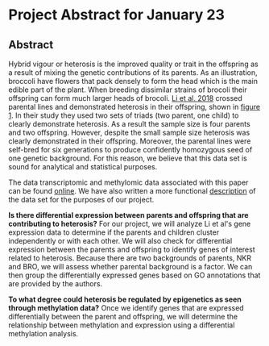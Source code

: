 Project Abstract for January 23
================

Abstract
--------

Hybrid vigour or heterosis is the improved quality or trait in the offspring as a result of mixing the genetic contributions of its parents. As an illustration, broccoli have flowers that pack densely to form the head which is the main edible part of the plant. When breeding dissimilar strains of brocoli their offspring can form much larger heads of brocoli. [Li et al. 2018](https://bmcplantbiol.biomedcentral.com/articles/10.1186/s12870-018-1384-4) crossed parental lines and demonstrated heterosis in their offspring, shown in [figure 1](https://camo.githubusercontent.com/e51928dfa71bf6d08d808830a5ab5eb14d92de39/68747470733a2f2f73636f6e74656e742e66796b61312d312e666e612e666263646e2e6e65742f762f74312e302d392f34393231333430385f31303231383037373735373931363234315f323434303739383231373435383135353532305f6e2e6a70673f5f6e635f6361743d313131265f6e635f68743d73636f6e74656e742e66796b61312d312e666e61266f683d6436376132613165633534313537353935613733323064386362656433626333266f653d3543464230373446). In their study they used two sets of triads (two parent, one child) to clearly demonstrate heterosis. As a result the sample size is four parents and two offspring. However, despite the small sample size heterosis was clearly demonstrated in their offspring. Moreover, the parental lines were self-bred for six generations to produce confidently homozygous seed of one genetic background. For this reason, we believe that this data set is sound for analytical and statistical purposes.

The data transcriptomic and methylomic data associated with this paper can be found [online](https://static-content.springer.com/esm/art%3A10.1186%2Fs12870-018-1384-4/MediaObjects/12870_2018_1384_MOESM2_ESM.zip). We have also written a more functional [description](https://github.com/glenn-mcguinness/stat540FinalProject/blob/master/Data/data_description.md) of the data set for the purposes of our project.

**Is there differential expression between parents and offspring that are contributing to heterosis?** For our project, we will analyze Li et al's gene expression data to determine if the parents and children cluster independently or with each other. We will also check for differential expression between the parents and offspring to identify genes of interest related to heterosis. Because there are two backgrounds of parents, NKR and BRO, we will assess whether parental background is a factor. We can then group the differentially expressed genes based on GO annotations that are provided by the authors.

**To what degree could heterosis be regulated by epigenetics as seen through methylation data?** Once we identify genes that are expressed differentially between the parent and offspring, we will determine the relationship between methylation and expression using a differential methylation analysis.
